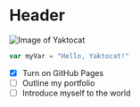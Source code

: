 # <h1> Header
![Image of Yaktocat](http://octodex.github.com/images/yaktocat.png)
``` javascript
var myVar = "Hello, Yaktocat!"
```
- [x] Turn on GitHub Pages
- [ ] Outline my portfolio
- [ ] Introduce myself to the world
